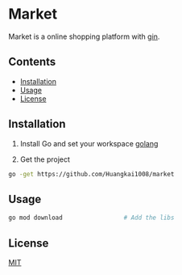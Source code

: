 # Market

Market is a online shopping platform with [gin](https://github.com/gin-gonic/gin).

## Contents

- [Installation](#installation)
- [Usage](#Usage)
- [License](#License)

## Installation
1. Install Go and set your workspace
[golang](https://github.com/golang/go)

2. Get the project
```bash
go -get https://github.com/Huangkai1008/market
```

## Usage

```bash
go mod download                 # Add the libs
```

## License
[MIT](https://www.mit-license.org/)
